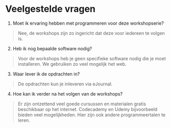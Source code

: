 Veelgestelde vragen
=======================

1. Moet ik ervaring hebben met programmeren voor deze workshopserie?

> Nee, de workshops zijn zo ingericht dat deze voor iedereen te volgen is.

2. Heb ik nog bepaalde software nodig?

> Voor de workshops heb je geen specifieke software nodig die je moet installeren. We gebruiken zo veel mogelijk het web.

3. Waar lever ik de opdrachten in?

> De opdrachten kun je inleveren via eJournal.

4. Hoe kan ik verder na het volgen van de workshops?

> Er zijn ontzettend veel goede cursussen en materialen gratis beschikbaar op het internet. Codecademy en Udemy bijvoorbeeld bieden veel mogelijkheden. Hier zijn ook andere programmeertalen te leren.
